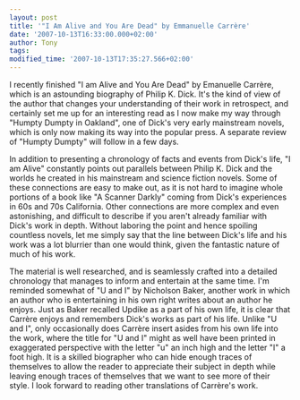 ```yaml
---
layout: post
title: '"I Am Alive and You Are Dead" by Emmanuelle Carrère'
date: '2007-10-13T16:33:00.000+02:00'
author: Tony
tags:
modified_time: '2007-10-13T17:35:27.566+02:00'
---
```


I recently finished "I am Alive and You Are Dead" by Emanuelle Carrère, which is
an astounding biography of Philip K. Dick. It's the kind of view of the author
that changes your understanding of their work in retrospect, and certainly set
me up for an interesting read as I now make my way through "Humpty Dumpty in
Oakland", one of Dick's very early mainstream novels, which is only now making
its way into the popular press. A separate review of "Humpty Dumpty" will
follow in a few days.

In addition to presenting a chronology of facts and events from Dick's life, "I
am Alive" constantly points out parallels between Philip K. Dick and the worlds
he created in his mainstream and science fiction novels. Some of these
connections are easy to make out, as it is not hard to imagine whole portions of
a book like "A Scanner Darkly" coming from Dick's experiences in 60s and 70s
California. Other connections are more complex and even astonishing, and
difficult to describe if you aren't already familiar with Dick's work in depth.
Without laboring the point and hence spoiling countless novels, let me simply
say that the line between Dick's life and his work was a lot blurrier than one
would think, given the fantastic nature of much of his work.

The material is well researched, and is seamlessly crafted into a detailed
chronology that manages to inform and entertain at the same time. I'm reminded
somewhat of "U and I" by Nicholson Baker, another work in which an author who is
entertaining in his own right writes about an author he enjoys. Just as Baker
recalled Updike as a part of his own life, it is clear that Carrère enjoys and
remembers Dick's works as part of his life. Unlike "U and I", only occasionally
does Carrère insert asides from his own life into the work, where the title for
"U and I" might as well have been printed in exaggerated perspective with the
letter "u" an inch high and the letter "I" a foot high. It is a skilled
biographer who can hide enough traces of themselves to allow the reader to
appreciate their subject in depth while leaving enough traces of themselves that
we want to see more of their style. I look forward to reading other
translations of Carrère's work.